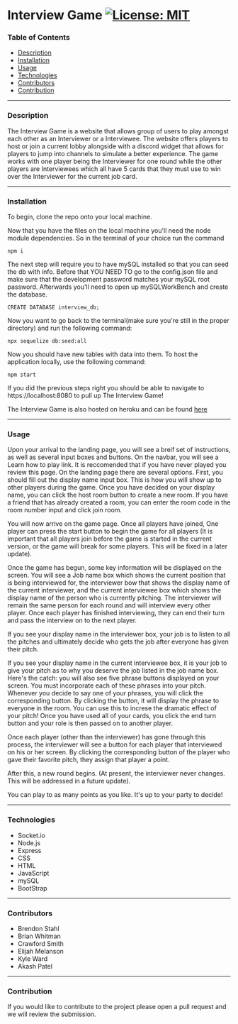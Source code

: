 # Interview Game [![License: MIT](https://img.shields.io/badge/License-MIT-yellow.svg)](https://opensource.org/licenses/MIT)

### Table of Contents
* [Description](#Description)
* [Installation](#Installation)
* [Usage](#Usage)
* [Technologies](#Technologies)
* [Contributors](#Contributors)
* [Contribution](#Contribution)
---

### Description <a name="Description"></a>
The Interview Game is a website that allows group of users to play amongst each other as an Interviewer or a Interviewee. The website offers players to host or join a current lobby alongside with a discord widget that allows for players to jump into channels to simulate a better experience. The game works with one player being the Interviewer for one round while the other players are Interviewees which all have 5 cards that they must use to win over the Interviewer for the current job card.

---

### Installation <a name="Installation"></a>

To begin, clone the repo onto your local machine.

Now that you have the files on the local machine you'll need the node module dependencies. So in the terminal of your choice run the command

```
npm i
```

The next step will require you to have mySQL installed so that you can seed the db with info. Before that YOU NEED TO go to the config.json file and make sure that the development password matches your mySQL root password. Afterwards you'll need to open up mySQLWorkBench and create the database.

```
CREATE DATABASE interview_db;
```


Now you want to go back to the terminal(make sure you're still in the proper directory) and run the following command:

```
npx sequelize db:seed:all
```

Now you should have new tables with data into them. To host the application locally, use the following command:

```
npm start
```

If you did the previous steps right you should be able to navigate to https://localhost:8080 to pull up The Interview Game!

The Interview Game is also hosted on heroku and can be found [here](https://interview--game.herokuapp.com/)

---
### Usage <a name="Usage"></a>
Upon your arrival to the landing page, you will see a breif set of instructions, as well as several input boxes and buttons. On the navbar, you will see a Learn how to play link. It is reccomended that if you have never played you review this page. On the landing page there are several options. First, you should fill out the display name input box. This is how you will show up to other players during the game. Once you have decided on your display name, you can click the host room button to create a new room. If you have a friend that has already created a room, you can enter the room code in the room number input and click join room. 

You will now arrive on the game page. Once all players have joined, One player can press the start button to begin the game for all players (It is important that all players join before the game is started in the current version, or the game will break for some players. This will be fixed in a later update). 

Once the game has begun, some key information will be displayed on the screen. You will see a Job name box which shows the current position that is being interviewed for, the interviewer bow that shows the display name of the current interviewer, and the current interviewee box which shows the display name of the person who is currently pitching. The interviewer will remain the same person for each round and will interview every other player. Once each player has finished interviewing, they can end their turn and pass the interview on to the next player. 

If you see your display name in the interviewer box, your job is to listen to all the pitches and ultimately decide who gets the job after everyone has given their pitch. 

If you see your display name in the current interviewee box, it is your job to give your pitch as to why you deserve the job listed in the job name box. Here's the catch: you will also see five phrase buttons displayed on your screen. You must incorporate each of these phrases into your pitch. Whenever you decide to say one of your phrases, you will click the corresponding button. By clicking the button, it will display the phrase to everyone in the room. You can use this to increse the dramatic effect of your pitch! Once you have used all of your cards, you click the end turn button and your role is then passed on to another player. 

Once each player (other than the interviewer) has gone through this process, the interviewer will see a button for each player that interviewed on his or her screen. By clicking the corresponding button of the player who gave their favorite pitch, they assign that player a point.

After this, a new round begins. (At present, the interviewer never changes. This will be addressed in a future update).

You can play to as many points as you like. It's up to your party to decide!

---
### Technologies <a name="Technologies"></a>
- Socket.io
- Node.js
- Express
- CSS
- HTML
- JavaScript
- mySQL
- BootStrap

---
### Contributors <a name="Contributors"></a>
- Brendon Stahl
- Brian Whitman
- Crawford Smith
- Elijah Melanson
- Kyle Ward 
- Akash Patel 

---
### Contribution <a name="Contribution"></a>
If you would like to contribute to the project please open a pull request and we will review the submission.

